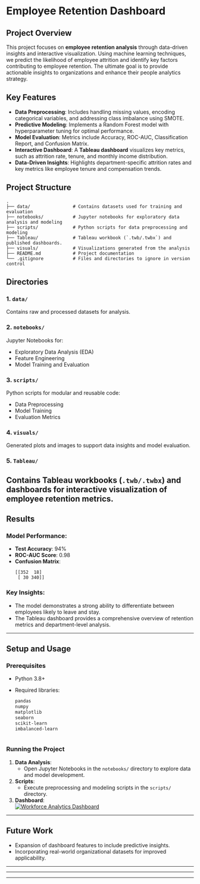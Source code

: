 # Employee Retention Dashboard

## Project Overview
This project focuses on **employee retention analysis** through data-driven insights and interactive visualization. Using machine learning techniques, we predict the likelihood of employee attrition and identify key factors contributing to employee retention. The ultimate goal is to provide actionable insights to organizations and enhance their people analytics strategy.

## Key Features
- **Data Preprocessing**: Includes handling missing values, encoding categorical variables, and addressing class imbalance using SMOTE.
- **Predictive Modeling**: Implements a Random Forest model with hyperparameter tuning for optimal performance.
- **Model Evaluation**: Metrics include Accuracy, ROC-AUC, Classification Report, and Confusion Matrix.
- **Interactive Dashboard**: A **Tableau dashboard** visualizes key metrics, such as attrition rate, tenure, and monthly income distribution.
- **Data-Driven Insights**: Highlights department-specific attrition rates and key metrics like employee tenure and compensation trends.

## Project Structure
```
.
├── data/                # Contains datasets used for training and evaluation
├── notebooks/           # Jupyter notebooks for exploratory data analysis and modeling
├── scripts/             # Python scripts for data preprocessing and modeling
├── Tableau/             # Tableau workbook (`.twb/.twbx`) and published dashboards.
├── visuals/             # Visualizations generated from the analysis
├── README.md            # Project documentation
└── .gitignore           # Files and directories to ignore in version control
```

## Directories
### 1. `data/`
Contains raw and processed datasets for analysis.

### 2. `notebooks/`
Jupyter Notebooks for:
- Exploratory Data Analysis (EDA)
- Feature Engineering
- Model Training and Evaluation

### 3. `scripts/`
Python scripts for modular and reusable code:
- Data Preprocessing
- Model Training
- Evaluation Metrics

### 4. `visuals/`
Generated plots and images to support data insights and model evaluation.

### 5. `Tableau/`
Contains Tableau workbooks (`.twb/.twbx`) and dashboards for interactive visualization of employee retention metrics.
---

## Results
### Model Performance:
- **Test Accuracy**: 94%
- **ROC-AUC Score**: 0.98
- **Confusion Matrix**:
  ```
  [[352  18]
   [ 30 340]]
  ```

### Key Insights:
- The model demonstrates a strong ability to differentiate between employees likely to leave and stay.
- The Tableau dashboard provides a comprehensive overview of retention metrics and department-level analysis.

---

## Setup and Usage
### Prerequisites
- Python 3.8+
- Required libraries:
  ```bash
  pandas
  numpy
  matplotlib
  seaborn
  scikit-learn
  imbalanced-learn
  ```

   ```

### Running the Project
1. **Data Analysis**:
   - Open Jupyter Notebooks in the `notebooks/` directory to explore data and model development.
2. **Scripts**:
   - Execute preprocessing and modeling scripts in the `scripts/` directory.
3. **Dashboard**:
   <div class='tableauPlaceholder' id='viz1736899912141' style='position: relative'><noscript><a href='#'><img alt='Workforce Analytics Dashboard ' src='https:&#47;&#47;public.tableau.com&#47;static&#47;images&#47;Em&#47;EmployeeAttritionDashboard_17368226388350&#47;WorkforceAnalyticsDashboard&#47;1_rss.png' style='border: none' /></a></noscript><object class='tableauViz'  style='display:none;'><param name='host_url' value='https%3A%2F%2Fpublic.tableau.com%2F' /> <param name='embed_code_version' value='3' /> <param name='site_root' value='' /><param name='name' value='EmployeeAttritionDashboard_17368226388350&#47;WorkforceAnalyticsDashboard' /><param name='tabs' value='no' /><param name='toolbar' value='yes' /><param name='static_image' value='https:&#47;&#47;public.tableau.com&#47;static&#47;images&#47;Em&#47;EmployeeAttritionDashboard_17368226388350&#47;WorkforceAnalyticsDashboard&#47;1.png' /> <param name='animate_transition' value='yes' /><param name='display_static_image' value='yes' /><param name='display_spinner' value='yes' /><param name='display_overlay' value='yes' /><param name='display_count' value='yes' /><param name='language' value='en-US' /><param name='filter' value='publish=yes' /></object></div>                

---

## Future Work
- Expansion of dashboard features to include predictive insights.
- Incorporating real-world organizational datasets for improved applicability.
---



---


---
